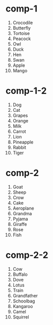 # comp-1

1. Crocodile
2. Butterfly
3. Tortoise
4. Peacock
5. Owl
6. Duck
7. Hen
8. Swan
9. Apple
10. Mango

# comp-1-2

1. Dog
2. Cat
3. Grapes
4. Orange
5. Milk
6. Carrot
7. Lion
8. Pineapple
9. Rabbit
10. Tiger

# comp-2

1. Goat
2. Sheep
3. Crow
4. Cake
5. Aeroplane
6. Grandma
7. Pyjama
8. Giraffe
9. Rose
10. Fish

# comp-2-2

1. Cow
2. Buffalo
3. Dove
4. Lotus
5. Train
6. Grandfather
7. Schoolbag
8. Kangaroo
9. Camel
10. Squirrel
